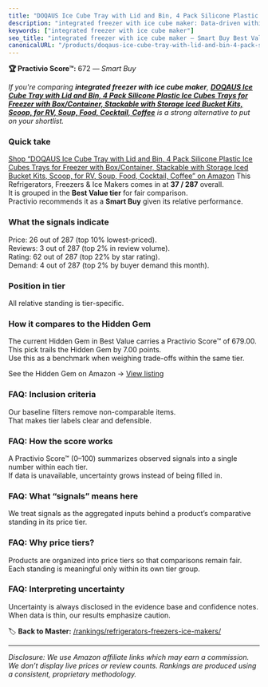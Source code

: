 ```yaml
---
title: "DOQAUS Ice Cube Tray with Lid and Bin, 4 Pack Silicone Plastic Ice Cubes Trays for Freezer with Box/Container, Stackable with Storage Iced Bucket Kits, Scoop, for RV, Soup, Food, Cocktail, Coffee"
description: "integrated freezer with ice cube maker: Data-driven within Best Value ranking using the Practivio Score™. Positioned by quality, value, demand, findability, mo…"
keywords: ["integrated freezer with ice cube maker"]
seo_title: "integrated freezer with ice cube maker — Smart Buy Best Value (2025)"
canonicalURL: "/products/doqaus-ice-cube-tray-with-lid-and-bin-4-pack-silicone-plastic-ice-cubes-trays-for-freezer-with-boxcontainer-stackable-with-storage-iced-bucket-kits-scoop-for-rv-soup-food-cocktail-coffee-B0BHKCZZR7/"
---
```


**🏆 Practivio Score™:** 672 — _Smart Buy_


*If you're comparing **integrated freezer with ice cube maker**, **[DOQAUS Ice Cube Tray with Lid and Bin, 4 Pack Silicone Plastic Ice Cubes Trays for Freezer with Box/Container, Stackable with Storage Iced Bucket Kits, Scoop, for RV, Soup, Food, Cocktail, Coffee](https://www.amazon.com/dp/B0BHKCZZR7?tag=practivio-20)** is a strong alternative to put on your shortlist.*
### Quick take
[Shop “DOQAUS Ice Cube Tray with Lid and Bin, 4 Pack Silicone Plastic Ice Cubes Trays for Freezer with Box/Container, Stackable with Storage Iced Bucket Kits, Scoop, for RV, Soup, Food, Cocktail, Coffee” on Amazon](https://www.amazon.com/dp/B0BHKCZZR7?tag=practivio-20)
This Refrigerators, Freezers & Ice Makers comes in at **37 / 287** overall.  
It is grouped in the **Best Value tier** for fair comparison.  
Practivio recommends it as a **Smart Buy** given its relative performance.

### What the signals indicate
Price: 26 out of 287 (top 10% lowest-priced).  
Reviews: 3 out of 287 (top 2% in review volume).  
Rating: 62 out of 287 (top 22% by star rating).  
Demand: 4 out of 287 (top 2% by buyer demand this month).

### Position in tier
All relative standing is tier-specific.

### How it compares to the Hidden Gem
The current Hidden Gem in Best Value carries a Practivio Score™ of 679.00.  
This pick trails the Hidden Gem by 7.00 points.  
Use this as a benchmark when weighing trade-offs within the same tier.  

See the Hidden Gem on Amazon → [View listing](https://www.amazon.com/dp/B07Y9S7L29?tag=practivio-20)

### FAQ: Inclusion criteria
Our baseline filters remove non-comparable items.  
That makes tier labels clear and defensible.

### FAQ: How the score works
A Practivio Score™ (0–100) summarizes observed signals into a single number within each tier.  
If data is unavailable, uncertainty grows instead of being filled in.

### FAQ: What “signals” means here
We treat signals as the aggregated inputs behind a product’s comparative standing in its price tier.

### FAQ: Why price tiers?
Products are organized into price tiers so that comparisons remain fair.  
Each standing is meaningful only within its own tier group.

### FAQ: Interpreting uncertainty
Uncertainty is always disclosed in the evidence base and confidence notes.  
When data is thin, our results emphasize caution.


🏷️ **Back to Master:** [/rankings/refrigerators-freezers-ice-makers/](/rankings/refrigerators-freezers-ice-makers/)

---
_Disclosure: We use Amazon affiliate links which may earn a commission. We don’t display live prices or review counts. Rankings are produced using a consistent, proprietary methodology._
